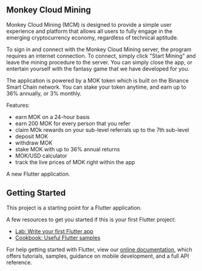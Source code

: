 ## Monkey Cloud Mining

Monkey Cloud Mining (MCM) is designed to provide a simple user experience and platform that allows all users to fully engage in the emerging cryptocurrency economy, regardless of technical aptitude.

To sign in and connect with the Monkey Cloud Mining server, the program requires an internet connection. To connect, simply click "Start Mining" and leave the mining procedure to the server. You can simply close the app, or entertain yourself with the fantasy game that we have developed for you.

The application is powered by a MOK token which is built on the Binance Smart Chain network. You can stake your token anytime, and earn up to 36% annually, or 3% monthly.

Features:
- earn MOK on a 24-hour basis
- earn 200 MOK for every person that you refer
- claim MOk rewards on your sub-level referrals up to the 7th sub-level
- deposit MOK
- withdraw MOK
- stake MOK with up to 36% annual returns
- MOK/USD calculator
- track the live prices of MOK right within the app

A new Flutter application.

## Getting Started

This project is a starting point for a Flutter application.

A few resources to get you started if this is your first Flutter project:

- [Lab: Write your first Flutter app](https://flutter.dev/docs/get-started/codelab)
- [Cookbook: Useful Flutter samples](https://flutter.dev/docs/cookbook)

For help getting started with Flutter, view our
[online documentation](https://flutter.dev/docs), which offers tutorials,
samples, guidance on mobile development, and a full API reference.
